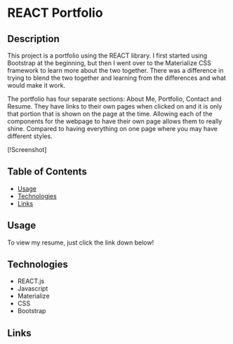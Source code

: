 # REACT Portfolio

## Description

This project is a portfolio using the REACT library. I first started using Bootstrap at the beginning, but then I went over to the Materialize CSS framework to learn more about the two together. There was a difference in trying to blend the two together and learning from the differences and what would make it work. 

The portfolio has four separate sections: About Me, Portfolio, Contact and Resume. They have links to their own pages when clicked on and it is only that portion that is shown on the page at the time. Allowing each of the components for the webpage to have their own page allows them to really shine. Compared to having everything on one page where you may have different styles. 

[!Screenshot]

## Table of Contents
 * [Usage](#usage)
 * [Technologies](#technologies)
 * [Links](#links)


## Usage

To view my resume, just click the link down below!

## Technologies
 - REACT.js
 - Javascript
 - Materialize
 - CSS
 - Bootstrap

## Links

